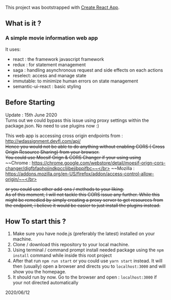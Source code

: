 This project was bootstrapped with [Create React App](https://github.com/facebook/create-react-app).

## What is it ?
### A simple movie information web app
It uses:</br>
- react : the framework javascript framework </br>
- redux : for statement management </br>
- saga : handling asynchronous request and side effects on each actions
- reselect: access and manage state
- immutable:  to minimize human errors on state management
- semantic-ui-react : basic styling

## Before Starting

Update : 15th June 2020</br>
Turns out we could bypass this issue using proxy settings within the package.json. 
No need to use plugins now :)

This web app is accessing cross origin endpoints from :</br>
 http://wdassignment.devfl.com/api/ </br>
~~Hence you would not be able to do anything without enabling CORS ( Cross Origin Resource Sharing) from your browser.~~</br>
~~You could use Moesif Orign & CORS Changer if your using using~~</br>
~~Chrome : https://chrome.google.com/webstore/detail/moesif-orign-cors-changer/digfbfaphojjndkpccljibejjbppifbc~~</br>
~~Mozilla : https://addons.mozilla.org/en-US/firefox/addon/access-control-allow-origin/~~</br>
  
~~or you could use other add-ons / methods to your liking.~~</br>
~~As of this moment, I will not tackle this CORS issue any further. While this might be remedied by simply creating a proxy server to get resources from the endpoint, i believe it would be easier to just install the plugins instead.~~

## How To start this ?
1. Make sure you have node.js (preferably the latest) installed on your machine.</br>
2. Clone / download this repository to your local machine.
3. Using terminal / command prompt install needed package using the `npm install` command while inside this root project</br>
4. After that run `npm run start` or you could use `yarn start` instead. It will then (usually) open a browser and directs you to `localhost:3000` and will show you the homepage.
5. It should run by now. Go to the browser and open : `localhost:3000` if your not directed automatically

2020/06/12
